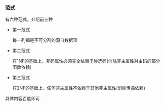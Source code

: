 ### 范式

有六种范式，介绍前三种

- 第一范式

  每一列都是不可分割的源自数据项

- 第二范式

  在1NF的基础上，非码属性必须完全依赖于候选码(消除非主属性对主码的部分函数依赖)

- 第三范式

  在2NF的基础上，任何非主属性不依赖于其他非主属性(消除传递依赖)

具体内容百度即可